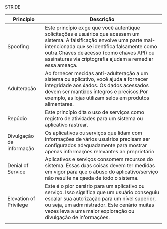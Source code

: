 STRIDE 

| Principio                | Descrição                                                                                                                                                                                                                                                                            |
| ------------------------ | ------------------------------------------------------------------------------------------------------------------------------------------------------------------------------------------------------------------------------------------------------------------------------------ |
| Spoofing                 | Este princípio exige que você autentique solicitações e usuários que acessam um sistema. A falsificação envolve uma parte mal-intencionada que se identifica falsamente como outra.Chaves de acesso (como chaves API) ou assinaturas via criptografia ajudam a remediar essa ameaça. |
| Adulteração              | Ao fornecer medidas anti-adulteração a um sistema ou aplicativo, você ajuda a fornecer integridade aos dados. Os dados acessados ​​devem ser mantidos íntegros e precisos.Por exemplo, as lojas utilizam selos em produtos alimentares.                                              |
| Repúdio                  | Este princípio dita o uso de serviços como registro de atividades para um sistema ou aplicativo rastrear.                                                                                                                                                                            |
| Divulgação de informação | Os aplicativos ou serviços que lidam com informações de vários usuários precisam ser configurados adequadamente para mostrar apenas informações relevantes ao proprietário.                                                                                                          |
| Denial of Service        | Aplicativos e serviços consomem recursos do sistema. Essas duas coisas devem ter medidas em vigor para que o abuso do aplicativo/serviço não resulte na queda de todo o sistema.                                                                                                     |
| Elevation of Privilege   | Este é o pior cenário para um aplicativo ou serviço. Isso significa que um usuário conseguiu escalar sua autorização para um nível superior, ou seja, um administrador. Este cenário muitas vezes leva a uma maior exploração ou divulgação de informações.                          |
|                          |                                                                                                                                                                                                                                                                                      |
